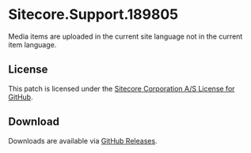 # Sitecore.Support.189805
Media items are uploaded in the current site language not in the current item language.

## License  
This patch is licensed under the [Sitecore Corporation A/S License for GitHub](https://github.com/sitecoresupport/Sitecore.Support.189805/blob/master/LICENSE).  

## Download  
Downloads are available via [GitHub Releases](https://github.com/sitecoresupport/Sitecore.Support.189805/releases).  

